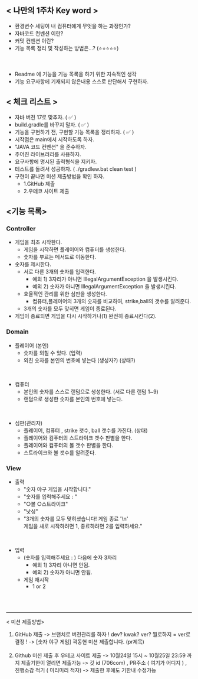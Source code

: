 ## < 나만의 1주차 Key word >
- 환경변수 세팅이 내 컴퓨터에게 무엇을 하는 과정인가?
- 자바코드 컨벤션 이란?
- 커밋 컨벤션 이란?
- 기능 목록 정리 및 작성하는 방법은...? (⭐⭐⭐⭐⭐)


<br>

- Readme 에 기능을 기능 목록을 하기 위한 지속적인 생각
- 기능 요구사항에 기재되지 않은내용 스스로 판단해서 구현하자.

   
## < 체크 리스트 >

- 자바 버전 17로 맞추자. ( ✅ )
- build.gradle를 바꾸지 말자. ( ✅ )
- 기능을 구현하기 전, 구현할 기능 목록을 정리하자. ( ✅ )
- 시작점은 main에서 시작하도록 하자.
- "JAVA 코드 컨벤션" 을 준수하자.
- 주어진 라이브러리를 사용하자.
- 요구사항에 명시된 출력형식을 지키자.
- 테스트를 돌려서 성공하자. ( ./gradlew.bat clean test )
- 구현이 끝나면 미션 제출방법을 확인 하자.
  - 1.GitHub 제출
  - 2.우테코 사이트 제출 


## <기능 목록>

### Controller 
- 게임을 최초 시작한다.
  - 게임을 시작하면 플레이어와 컴퓨터를 생성한다.
  - 숫자를 부르는 메서드로 이동한다.
- 숫자를 제시한다.
  - 서로 다른 3개의 숫자를 입력한다.
    - 예외 1) 3자리가 아니면 IllegalArgumentException 을 발생시킨다.
    - 예외 2) 숫자가 아니면 IllegalArgumentException 을 발생시킨다.
  - 효율적인 관리를 위한 심판을 생성한다.
    - 컴퓨터,플레이어의 3개의 숫자를 비교하여, strike,ball의 갯수를 알려준다.
  - 3개의 숫자를 모두 맞히면 게임이 종료된다.
- 게임이 종료되면 게임을 다시 시작하거나(1) 완전히 종료시킨다(2).

### Domain
- 플레이어 (본인)
    - 숫자를 외칠 수 있다. (입력) 
    - 외친 숫자를 본인의 번호에 넣는다 (생성자?) (상태?)

<br>

- 컴퓨터 
  - 본인의 숫자를 스스로 랜덤으로 생성한다. (서로 다른 랜덤 1~9) 
  - 랜덤으로 생성한 숫자를 본인의 번호에 넣는다. 

<br>

- 심판(관리자)
  - 플레이어, 컴퓨터 , strike 갯수, ball 갯수를 가진다. (상태)
  - 플레이어와 컴퓨터의 스트라이크 갯수 판별을 한다. 
  - 플레이어와 컴퓨터의 볼 갯수 판별을 한다. 
  - 스트라이크와 볼 갯수를 알려준다. 

### View
- 출력
  - "숫자 야구 게임을 시작합니다."
  - "숫자를 입력해주세요 : "
  - "○볼 ○스트라이크"
  - "낫싱"
  - "3개의 숫자를 모두 맞히셨습니다! 게임 종료 '\n' <br>게임을 새로 시작하려면 1, 종료하려면 2를 입력하세요."

<br>

- 입력
  - (숫자를 입력해주세요 : ) 다음에 숫자 3자리
    - 예외 1) 3자리 아니면 안됨.
    - 예외 2) 숫자가 아니면 안됨.
  - 게임 재시작
    - 1 or 2



<br><br>

--- 

< 미션 제출방법>
1. GitHub 제출
   -> 브랜치로 버전관리를 하자 ! dev? kwak? ver? 뭘로하지 =  ver로 결정 !
   -> [숫자 야구 게임] 곽동현 미션 제출합니다. (pr제목)  
   <br>
2. Github 미션 제출 후 우테코 사이트 제출
   -> 10월24일 15시 ~ 10월25일 23:59 까지 제출기한이 열리면 제출가능
   -> 깃 id (706com) , PR주소 ( 여기가 어디지 ) , 진행소감 적기 ( 미리미리 적자)
   -> 제출한 후에도 기한내 수정가능

